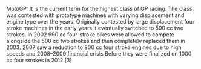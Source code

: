 <!-- C:\Users\razer\Desktop\walkerrh.github.io\SCROLLS_FOLDER\MOTORSPORTS\MOTORCYCLE_GRAND_PRIX\motogp.md -->




MotoGP: It is the current term for the highest class of GP racing. The class was contested with prototype machines with varying displacement and engine type over the years. Originally contested by large displacement four stroke machines in the early years it eventually switched to 500 cc two strokes. In 2002 990 cc four-stroke bikes were allowed to compete alongside the 500 cc two strokes and then completely replaced them in 2003. 2007 saw a reduction to 800 cc four stroke engines due to high speeds and 2008–2009 financial crisis Before they were finalized on 1000 cc four strokes in 2012.[3]